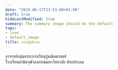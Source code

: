 ```yaml
---
date: "2019-06-17T23:53:00+01:00"
draft: true
hideLastModified: true
summary: The summary image should be the default
tags:
- love
- default_image
title: การปฏิบัติงาน
---
```


อาจารย์กลุ่มสาระการเรียนรู้คณิตศาสตร์\
โรงเรียนสาธิตจุฬาลงกรณ์มหาวิทยาลัย ฝ่ายประถม